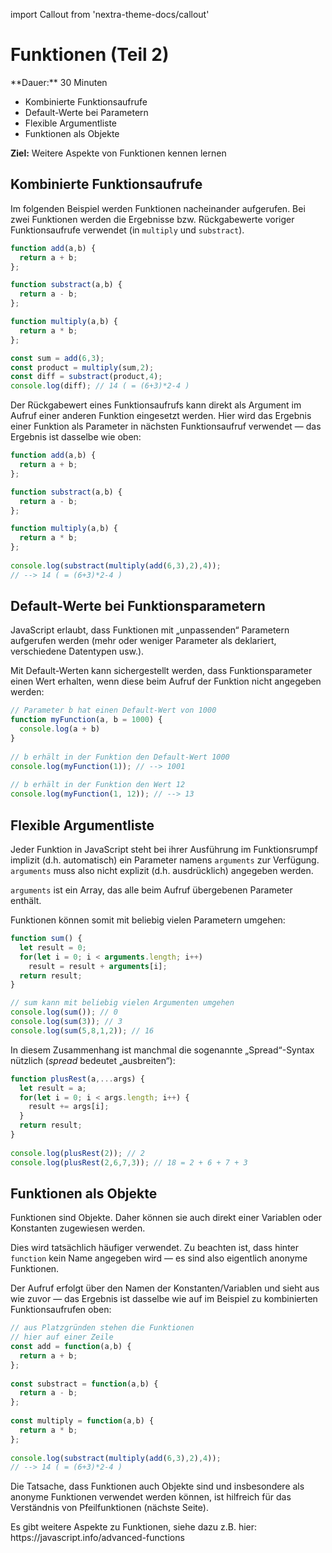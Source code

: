 import Callout from 'nextra-theme-docs/callout'

# Funktionen (Teil 2)

<Callout>
  **Dauer:** 30 Minuten

  - Kombinierte Funktionsaufrufe
  - Default-Werte bei Parametern
  - Flexible Argumentliste
  - Funktionen als Objekte
  
  **Ziel:** Weitere Aspekte von Funktionen kennen lernen
</Callout>

## Kombinierte Funktionsaufrufe

Im folgenden Beispiel werden Funktionen
nacheinander aufgerufen. Bei zwei Funktionen
werden die Ergebnisse bzw. Rückgabewerte
voriger Funktionsaufrufe verwendet (in `multiply` 
und `substract`).

```js
function add(a,b) {
  return a + b;
};

function substract(a,b) {
  return a - b;
};

function multiply(a,b) {
  return a * b;
};

const sum = add(6,3);
const product = multiply(sum,2);
const diff = substract(product,4);
console.log(diff); // 14 ( = (6+3)*2-4 )
```

Der Rückgabewert eines Funktionsaufrufs kann 
direkt als Argument im Aufruf einer anderen 
Funktion eingesetzt werden. Hier wird das Ergebnis 
einer Funktion als Parameter in nächsten 
Funktionsaufruf verwendet &mdash; das Ergebnis ist 
dasselbe wie oben:

```js
function add(a,b) {	
  return a + b;	
};

function substract(a,b) {	
  return a - b;	
};

function multiply(a,b) {	
  return a * b;
};
	
console.log(substract(multiply(add(6,3),2),4));
// --> 14 ( = (6+3)*2-4 )
```

## Default-Werte bei Funktionsparametern

JavaScript erlaubt, dass Funktionen mit „unpassenden“ 
Parametern aufgerufen werden (mehr oder weniger 
Parameter als deklariert, verschiedene Datentypen 
usw.).

Mit Default-Werten kann sichergestellt werden, dass 
Funktionsparameter einen Wert erhalten, wenn diese 
beim Aufruf der Funktion nicht angegeben werden:

```js
// Parameter b hat einen Default-Wert von 1000	
function myFunction(a, b = 1000) {
  console.log(a + b)
}
	
// b erhält in der Funktion den Default-Wert 1000
console.log(myFunction(1)); // --> 1001
 
// b erhält in der Funktion den Wert 12	
console.log(myFunction(1, 12)); // --> 13
```

## Flexible Argumentliste

Jeder Funktion in JavaScript steht bei ihrer 
Ausführung im Funktionsrumpf implizit (d.h. 
automatisch) ein Parameter namens `arguments` zur 
Verfügung. `arguments` muss also nicht explizit 
(d.h. ausdrücklich) angegeben werden.

`arguments` ist ein Array, das alle beim Aufruf übergebenen Parameter enthält.

Funktionen können somit mit beliebig vielen 
Parametern umgehen: 

```js
function sum() {
  let result = 0;	
  for(let i = 0; i < arguments.length; i++)
    result = result + arguments[i];
  return result;
}

// sum kann mit beliebig vielen Argumenten umgehen
console.log(sum()); // 0	
console.log(sum(3)); // 3
console.log(sum(5,8,1,2)); // 16
```

In diesem Zusammenhang ist manchmal die 
sogenannte „Spread“-Syntax nützlich (_spread_ 
bedeutet „ausbreiten“):

```js
function plusRest(a,...args) {	
  let result = a;	
  for(let i = 0; i < args.length; i++) {
    result += args[i];	
  }
  return result;	
}
	
console.log(plusRest(2)); // 2	
console.log(plusRest(2,6,7,3)); // 18 = 2 + 6 + 7 + 3
```

## Funktionen als Objekte

Funktionen sind Objekte. Daher können sie auch 
direkt einer Variablen oder Konstanten 
zugewiesen werden.

Dies wird tatsächlich häufiger verwendet. 
Zu beachten ist, dass hinter `function` kein Name 
angegeben wird &mdash; es sind also eigentlich 
anonyme Funktionen.

Der Aufruf erfolgt über den Namen der 
Konstanten/Variablen und sieht aus wie zuvor &mdash;
das Ergebnis ist dasselbe wie auf im Beispiel zu
kombinierten Funktionsaufrufen oben:

```js
// aus Platzgründen stehen die Funktionen 
// hier auf einer Zeile	
const add = function(a,b) { 
  return a + b; 
};
	
const substract = function(a,b) { 
  return a - b; 
};
		
const multiply = function(a,b) { 
  return a * b; 
};
	
console.log(substract(multiply(add(6,3),2),4));
// --> 14 ( = (6+3)*2-4 )
```

Die Tatsache, dass Funktionen auch Objekte 
sind und insbesondere als anonyme Funktionen
verwendet werden können, ist hilfreich für
das Verständnis von Pfeilfunktionen (nächste Seite).

<Callout type="warning">
Es gibt weitere Aspekte zu Funktionen, siehe
dazu z.B. hier: 
https://javascript.info/advanced-functions
</Callout>